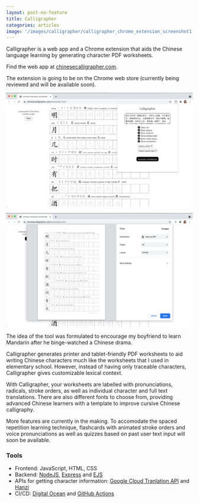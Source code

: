 ```yaml
---
layout: post-no-feature
title: Calligrapher
categories: articles
image: '/images/calligrapher/calligrapher_chrome_extension_screenshot1.png' 
---
```


Calligrapher is a web app and a Chrome extension that aids the Chinese language learning by generating character PDF worksheets.

Find the web app at [chinesecalligrapher.com](https://www.chinesecalligrapher.com).

The extension is going to be on the Chrome web store (currently being reviewed and will be available soon).

<p align="center">
<img src='/images/calligrapher/calligrapher_chrome_extension_screenshot1.png' alt="" width="700px">
</p>

<p align="center">
<img src='/images/calligrapher/calligrapher_chrome_extension_screenshot2.png' alt="" width="700px">
</p>

<p>
The idea of the tool was formulated to encourage my boyfriend to learn Mandarin after he binge-watched a Chinese drama.
</p>

<p>
Calligrapher generates printer and tablet-friendly PDF worksheets to aid writing Chinese characters much like the worksheets that I used in elementary school. However, instead of having only traceable characters, Calligrapher gives customizable lexical context.
</p>

<p>
With Calligrapher, your worksheets are labelled with pronunciations, radicals, stroke orders, as well as individual character and full text translations. There are also different fonts to choose from, providing advanced Chinese learners with a template to improve cursive Chinese calligraphy.
</p>

<p>
More features are currently in the making. To accomodate the spaced repetition learning technique, flashcards with animated stroke orders and voice pronunciations as well as quizzes based on past user text input will soon be available.
</p>

### Tools
- Frontend: JavaScript, HTML, CSS
- Backend: [NodeJS](https://nodejs.org/), [Express](https://expressjs.com/) and [EJS](https://ejs.co/)
- APIs for getting character information: [Google Cloud Tranlation API](https://cloud.google.com/translate) and [Hanzi](https://hanziwriter.org/)
- CI/CD: [Digital Ocean](https://www.digitalocean.com/) and [GitHub Actions](https://github.com/features/actions)